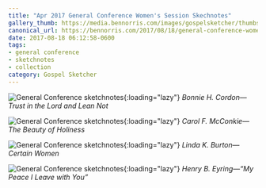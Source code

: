 ```yaml
---
title: "Apr 2017 General Conference Women's Session Skechnotes"
gallery_thumb: https://media.bennorris.com/images/gospelsketcher/thumbs/apr-17-0-cordon.jpg
canonical_url: https://bennorris.com/2017/08/18/general-conference-womens-session-skechnotes
date: 2017-08-18 06:12:58-0600
tags:
- general conference
- sketchnotes
- collection
category: Gospel Sketcher
---
```


![General Conference sketchnotes](https://media.bennorris.com/images/gospelsketcher/general-conference/apr-2017/apr-17-0-cordon.jpg){:loading="lazy"}
_Bonnie H. Cordon—Trust in the Lord and Lean Not_

![General Conference sketchnotes](https://media.bennorris.com/images/gospelsketcher/general-conference/apr-2017/apr-17-0-mcconkie.jpg){:loading="lazy"}
_Carol F. McConkie—The Beauty of Holiness_

![General Conference sketchnotes](https://media.bennorris.com/images/gospelsketcher/general-conference/apr-2017/apr-17-0-burton.jpg){:loading="lazy"}
_Linda K. Burton—Certain Women_

![General Conference sketchnotes](https://media.bennorris.com/images/gospelsketcher/general-conference/apr-2017/apr-17-0-eyring.jpg){:loading="lazy"}
_Henry B. Eyring—“My Peace I Leave with You”_
